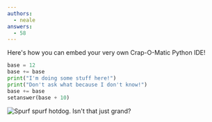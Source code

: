 ```yaml
---
authors:
  - neale
answers:
  - 58
---
```


Here's how you can embed your very own Crap-O-Matic Python IDE!

```python
base = 12
base += base
print("I'm doing some stuff here!")
print("Don't ask what because I don't know!")
base += base
setanswer(base + 10)
```

![Spurf spurf hotdog.](https://i.imgur.com/ZOE4fpj.png) Isn't that just grand?
